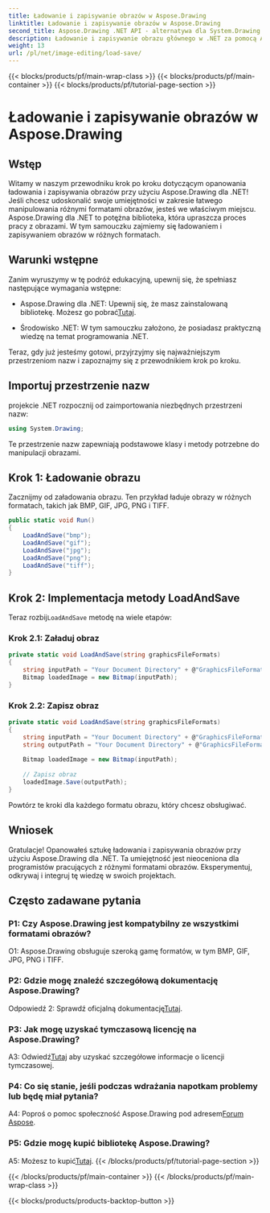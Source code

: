 ```yaml
---
title: Ładowanie i zapisywanie obrazów w Aspose.Drawing
linktitle: Ładowanie i zapisywanie obrazów w Aspose.Drawing
second_title: Aspose.Drawing .NET API - alternatywa dla System.Drawing.Common
description: Ładowanie i zapisywanie obrazu głównego w .NET za pomocą Aspose.Drawing. Przeglądaj bez wysiłku formaty BMP, GIF, JPG, PNG i TIFF.
weight: 13
url: /pl/net/image-editing/load-save/
---
```


{{< blocks/products/pf/main-wrap-class >}}
{{< blocks/products/pf/main-container >}}
{{< blocks/products/pf/tutorial-page-section >}}

# Ładowanie i zapisywanie obrazów w Aspose.Drawing

## Wstęp

Witamy w naszym przewodniku krok po kroku dotyczącym opanowania ładowania i zapisywania obrazów przy użyciu Aspose.Drawing dla .NET! Jeśli chcesz udoskonalić swoje umiejętności w zakresie łatwego manipulowania różnymi formatami obrazów, jesteś we właściwym miejscu. Aspose.Drawing dla .NET to potężna biblioteka, która upraszcza proces pracy z obrazami. W tym samouczku zajmiemy się ładowaniem i zapisywaniem obrazów w różnych formatach.

## Warunki wstępne

Zanim wyruszymy w tę podróż edukacyjną, upewnij się, że spełniasz następujące wymagania wstępne:

-  Aspose.Drawing dla .NET: Upewnij się, że masz zainstalowaną bibliotekę. Możesz go pobrać[Tutaj](https://releases.aspose.com/drawing/net/).

- Środowisko .NET: W tym samouczku założono, że posiadasz praktyczną wiedzę na temat programowania .NET.

Teraz, gdy już jesteśmy gotowi, przyjrzyjmy się najważniejszym przestrzeniom nazw i zapoznajmy się z przewodnikiem krok po kroku.

## Importuj przestrzenie nazw

projekcie .NET rozpocznij od zaimportowania niezbędnych przestrzeni nazw:

```csharp
using System.Drawing;
```

Te przestrzenie nazw zapewniają podstawowe klasy i metody potrzebne do manipulacji obrazami.

## Krok 1: Ładowanie obrazu

Zacznijmy od załadowania obrazu. Ten przykład ładuje obrazy w różnych formatach, takich jak BMP, GIF, JPG, PNG i TIFF.

```csharp
public static void Run()
{
    LoadAndSave("bmp");
    LoadAndSave("gif");
    LoadAndSave("jpg");
    LoadAndSave("png");
    LoadAndSave("tiff");
}
```

## Krok 2: Implementacja metody LoadAndSave

 Teraz rozbij`LoadAndSave` metodę na wiele etapów:

### Krok 2.1: Załaduj obraz

```csharp
private static void LoadAndSave(string graphicsFileFormats)
{
    string inputPath = "Your Document Directory" + @"GraphicsFileFormats\image." + graphicsFileFormats;
    Bitmap loadedImage = new Bitmap(inputPath);
}
```

### Krok 2.2: Zapisz obraz

```csharp
private static void LoadAndSave(string graphicsFileFormats)
{
    string inputPath = "Your Document Directory" + @"GraphicsFileFormats\image." + graphicsFileFormats;
    string outputPath = "Your Document Directory" + @"GraphicsFileFormats\image_out." + graphicsFileFormats;
    
    Bitmap loadedImage = new Bitmap(inputPath);
    
    // Zapisz obraz
    loadedImage.Save(outputPath);
}
```

Powtórz te kroki dla każdego formatu obrazu, który chcesz obsługiwać.

## Wniosek

Gratulacje! Opanowałeś sztukę ładowania i zapisywania obrazów przy użyciu Aspose.Drawing dla .NET. Ta umiejętność jest nieoceniona dla programistów pracujących z różnymi formatami obrazów. Eksperymentuj, odkrywaj i integruj tę wiedzę w swoich projektach.

## Często zadawane pytania

### P1: Czy Aspose.Drawing jest kompatybilny ze wszystkimi formatami obrazów?

O1: Aspose.Drawing obsługuje szeroką gamę formatów, w tym BMP, GIF, JPG, PNG i TIFF.

### P2: Gdzie mogę znaleźć szczegółową dokumentację Aspose.Drawing?

Odpowiedź 2: Sprawdź oficjalną dokumentację[Tutaj](https://reference.aspose.com/drawing/net/).

### P3: Jak mogę uzyskać tymczasową licencję na Aspose.Drawing?

 A3: Odwiedź[Tutaj](https://purchase.aspose.com/temporary-license/) aby uzyskać szczegółowe informacje o licencji tymczasowej.

### P4: Co się stanie, jeśli podczas wdrażania napotkam problemy lub będę miał pytania?

 A4: Poproś o pomoc społeczność Aspose.Drawing pod adresem[Forum Aspose](https://forum.aspose.com/c/diagram/17).

### P5: Gdzie mogę kupić bibliotekę Aspose.Drawing?

 A5: Możesz to kupić[Tutaj](https://purchase.aspose.com/buy).
{{< /blocks/products/pf/tutorial-page-section >}}

{{< /blocks/products/pf/main-container >}}
{{< /blocks/products/pf/main-wrap-class >}}

{{< blocks/products/products-backtop-button >}}
